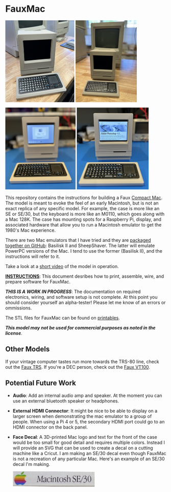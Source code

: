 # FauxMac

[<img src="images/Actual/Faux_and_Real_3.jpeg" height="256">](images/Actual/Faux_and_Real_3.jpeg)
[<img src="images/Actual/Faux_and_Real_1.jpeg" height="256">](images/Actual/Faux_and_Real_1.jpeg)

[<img src="images/Actual/Full_Portrait_Kbd_2.jpeg" height="256">](images/Actual/Full_Portrait_Kbd_2.jpeg)
[<img src="images/Actual/Full_Portrait_PS.jpeg" height="256">](images/Actual/Full_Portrait_PS.jpeg)

This repository contains the instructions for building a Faux [Compact Mac](https://en.wikipedia.org/wiki/Compact_Macintosh). The model is meant to evoke the feel of an early Macintosh, but is not an exact replica of any specific model. For example, the case is more like an SE or SE/30, but the keyboard is more like an M0110, which goes along with a Mac 128K. The case has mounting spots for a Raspberry Pi, display, and associated hardware that allow you to run a Macintosh emulator to get the 1980's Mac experience.

There are two Mac emulators that I have tried and they are [packaged together on GitHub](https://github.com/kanjitalk755/macemu/tree/master): Basilisk II and SheepShaver. The latter will emulate PowerPC versions of the Mac. I tend to use the former (Basilisk II), and the instructions will refer to it.

Take a look at a [short video](https://youtu.be/9o8oXhZbEew) of the model in operation.

**[INSTRUCTIONS](Instructions.md)**: This document desribes how to print, assemble, wire, and prepare software for FauxMac.

***THIS IS A WORK IN PROGRESS***: The documentation on required electronics, wiring, and software setup is not complete. At this point you should consider yourself an alpha-tester! Please let me know of an errors or ommissions.

The STL files for FauxMac can be found on [printables](https://www.printables.com/model/946687).

***This model may not be used for commercial purposes as noted in the license***.

## Other Models

If your vintage computer tastes run more towards the TRS-80 line, check out the [Faux TRS](https://github.com/jpasqua/FauxTRS). If you're a DEC person, check out the [Faux VT100](https://github.com/jpasqua/FauxVT).

## Potential Future Work

* **Audio**: Add an internal audio amp and speaker. At the moment you can use an external bluetooth speaker or headphones.
* **External HDMI Connector**: It might be nice to be able to display on a larger screen when demonstrating the mac emulator to a group of people. When using a Pi 4 or 5, the secondary HDMI port could go to an HDMI connector on the back panel.
* **Face Decal**: A 3D-printed Mac logo and text for the front of the case would be too small for good detail and requires multiple colors. Instead I will provide an SVG that can be used to create a decal on a cutting machine like a Cricut. I am making an SE/30 decal even though FauxMac is not a recreation of any particular Mac. Here's an example of an SE/30 decal I'm making.

  <img width ="256" src="images/SE30_Decal.jpg">
